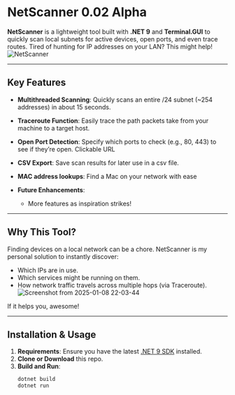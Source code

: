# NetScanner 0.02 Alpha

**NetScanner** is a lightweight tool built with **.NET 9** and **Terminal.GUI** to quickly scan local subnets for active devices, open ports, and even trace routes. Tired of hunting for IP addresses on your LAN? This might help!
![NetScanner](https://github.com/user-attachments/assets/64c8b453-eca7-497c-adf5-79f168afe899)

---

## Key Features
- **Multithreaded Scanning**: Quickly scans an entire /24 subnet (~254 addresses) in about 15 seconds.
- **Traceroute Function**: Easily trace the path packets take from your machine to a target host.
- **Open Port Detection**: Specify which ports to check (e.g., 80, 443) to see if they’re open. Clickable URL
- **CSV Export**: Save scan results for later use in a csv file.
- **MAC address lookups**: Find a Mac on your network with ease

- **Future Enhancements**:
  - More features as inspiration strikes!

---

## Why This Tool?
Finding devices on a local network can be a chore. NetScanner is my personal solution to instantly discover:
- Which IPs are in use.
- Which services might be running on them.
- How network traffic travels across multiple hops (via Traceroute).
![Screenshot from 2025-01-08 22-03-44](https://github.com/user-attachments/assets/2ffd9b90-8c7c-4200-8475-04d41cabb5b3)

If it helps you, awesome!

---

## Installation & Usage
1. **Requirements**: Ensure you have the latest [.NET 9 SDK](https://dotnet.microsoft.com/download/dotnet) installed.
2. **Clone or Download** this repo.
3. **Build and Run**:
   ```bash
   dotnet build
   dotnet run
